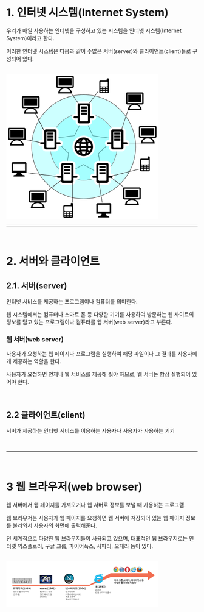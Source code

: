 # 1. 인터넷 시스템(Internet System)

우리가 매일 사용하는 인터넷을 구성하고 있는 시스템을 인터넷 시스템(Internet System)이라고 한다.

이러한 인터넷 시스템은 다음과 같이 수많은 서버(server)와 클라이언트(client)들로 구성되어 있다.

<br/>

<img src="../../assets/internet1.png" width=400px>

<br/>

---

<br/>

# 2. 서버와 클라이언트

## 2.1. 서버(server)

인터넷 서비스를 제공하는 프로그램이나 컴퓨터를 의미한다.

웹 시스템에서는 컴퓨터나 스마트 폰 등 다양한 기기를 사용하여 방문하는 웹 사이트의 정보를 담고 있는 프로그램이나 컴퓨터를 웹 서버(web server)라고 부른다.

### 웹 서버(web server)

사용자가 요청하는 웹 페이지나 프로그램을 실행하여 해당 파일이나 그 결과를 사용자에게 제공하는 역할을 한다.

사용자가 요청하면 언제나 웹 서비스를 제공해 줘야 하므로, 웹 서버는 항상 실행되어 있어야 한다.

<br/>

## 2.2 클라이언트(client)

서버가 제공하는 인터넷 서비스를 이용하는 사용자나 사용자가 사용하는 기기

<br/>

---

<br/>

# 3 웹 브라우저(web browser)

웹 서버에서 웹 페이지를 가져오거나 웹 서버로 정보를 보낼 때 사용하는 프로그램.

웹 브라우저는 사용자가 웹 페이지를 요청하면 웹 서버에 저장되어 있는 웹 페이지 정보를 불러와서 사용자의 화면에 출력해준다.

전 세계적으로 다양한 웹 브라우저들이 사용되고 있으며, 대표적인 웹 브라우저로는 인터넷 익스플로러, 구글 크롬, 파이어폭스, 사파리, 오페라 등이 있다.

<br/>

<img src="../../assets/internet2.jpg" width=400px>

<br/>
